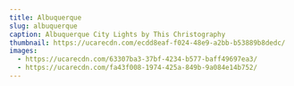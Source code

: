 ```yaml
---
title: Albuquerque
slug: albuquerque
caption: Albuquerque City Lights by This Christography
thumbnail: https://ucarecdn.com/ecdd8eaf-f024-48e9-a2bb-b53889b8dedc/
images:
  - https://ucarecdn.com/63307ba3-37bf-4234-b577-baff49697ea3/
  - https://ucarecdn.com/fa43f008-1974-425a-849b-9a084e14b752/
---
```

